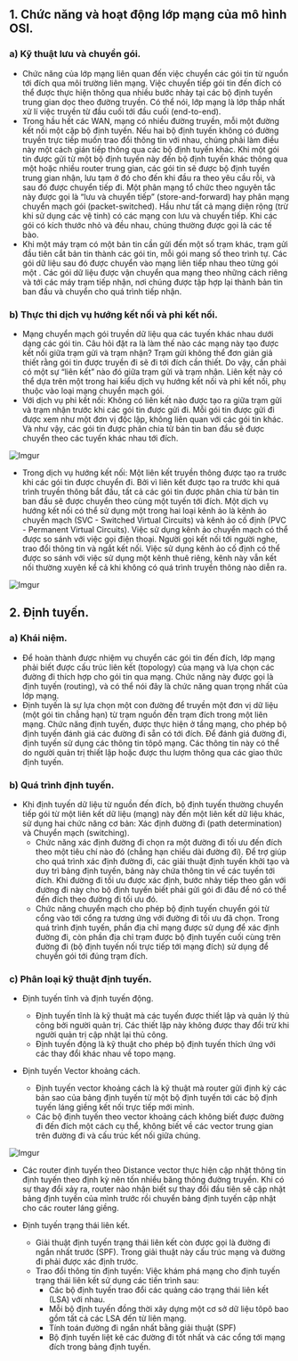 ## 1. Chức năng và hoạt động lớp mạng của mô hình OSI.
### a) Kỹ thuật lưu và chuyển gói.
* Chức năng của lớp mạng liên quan đến việc chuyển các gói tin từ nguồn tới đích qua môi trường liên mạng. Việc chuyển tiếp gói tin đến đích có thể được thực hiện thông qua nhiều bước nhảy tại các bộ định tuyến trung gian dọc theo đường truyền. Có thể nói, lớp mạng là lớp thấp nhất xử lí việc truyền từ đầu cuối tới đầu cuối (end-to-end).
* Trong hầu hết các WAN, mạng có nhiều đường truyền, mỗi một đường kết nối một cặp bộ định tuyến. Nếu hai bộ định tuyến không có đường truyền trực tiếp muốn trao đổi thông tin với nhau, chúng phải làm điều này một cách gián tiếp thông qua các bộ định tuyến khác. Khi một gói tin được gửi từ một bộ định tuyến này đến bộ định tuyến khác thông qua một hoặc nhiều router trung gian, các gói tin sẽ được bộ định tuyến trung gian nhận, lưu tạm ở đó cho đến khi đầu ra theo yêu cầu rỗi, và sau đó được chuyển tiếp đi. Một phân mạng tổ chức theo nguyên tắc này được gọi là “lưu và chuyển tiếp” (store-and-forward) hay phân mạng chuyển mạch gói (packet-switched). Hầu như tất cả mạng diện rộng (trừ khi sử dụng các vệ tinh) có các mạng con lưu và chuyển tiếp. Khi các gói có kích thước nhỏ và đều nhau, chúng thường được gọi là các tế bào.
* Khi một máy trạm có một bản tin cần gửi đến một số trạm khác, trạm
gửi đầu tiên cắt bản tin thành các gói tin, mỗi gói mang số theo trình tự. Các gói dữ liệu sau đó được chuyển vào mạng liên tiếp nhau theo từng gói một . Các gói dữ liệu được vận chuyển qua mạng theo những cách riêng và tới các máy trạm tiếp nhận, nơi chúng được tập hợp lại thành bản tin ban đầu và chuyển cho quá trình tiếp nhận.

### b) Thực thi dịch vụ hướng kết nối và phi kết nối.
* Mạng chuyển mạch gói truyền dữ liệu qua các tuyến khác nhau dưới dạng các gói tin. Câu hỏi đặt ra là làm thế nào các mạng này tạo được kết nối giữa trạm gửi và trạm nhận? Trạm gửi không thể đơn giản giả thiết rằng gói tin được truyền đi sẽ đi tới đích cần thiết. Do vậy, cần phải có một sự “liên kết” nào đó giữa trạm gửi và trạm nhận. Liên kết này có thể dựa trên một trong hai kiểu dịch vụ hướng kết nối và phi kết nối, phụ thuộc vào loại mạng chuyển mạch gói.
* Với dịch vụ phi kết nối: Không có liên kết nào được tạo ra giữa trạm gửi và trạm nhận trước khi các gói tin được gửi đi. Mỗi gói tin được gửi đi được xem như một đơn vị độc lập, không liên quan với các gói tin khác. Và như vậy, các gói tin được phân chia từ bản tin ban đầu sẽ được chuyển theo các tuyến khác nhau tới đích.

![Imgur](https://i.imgur.com/SzjYHf3.png)

* Trong dịch vụ hướng kết nối: Một liên kết truyền thông được tạo ra trước khi các gói tin được chuyển đi. Bởi vì liên kết được tạo ra trước khi quá trình truyền thông bắt đầu, tất cả các gói tin được phân chia từ bản tin ban đầu sẽ được chuyển theo cùng một tuyến tới đích. Một dịch vụ hướng kết nối có thể sử dụng một trong hai loại kênh ảo là kênh ảo chuyển mạch (SVC - Switched Virtual Circuits) và kênh ảo cố định (PVC - Permanent Virtual Circuits). Việc sử dụng kênh ảo chuyển mạch có thể được so sánh với việc gọi điện thoại. Người gọi kết nối tới người nghe, trao đổi thông tin và ngắt kết nối. Việc sử dụng kênh ảo cố định có thể được so sánh với việc sử dụng một kênh thuê riêng, kênh này vẫn kết nối thường xuyên kể cả khi không có quá trình truyền thông nào diễn ra.

![Imgur](https://i.imgur.com/fopj4aS.png)

## 2. Định tuyến.
### a) Khái niệm.
* Để hoàn thành được nhiệm vụ chuyển các gói tin đến đích, lớp mạng phải biết được cấu trúc liên kết (topology) của mạng và lựa chọn các đường đi thích hợp cho gói tin qua mạng. Chức năng này được gọi là định tuyến (routing), và có thể nói đây là chức năng quan trọng nhất của lớp mạng. 
* Định tuyến là sự lựa chọn một con đường để truyền một đơn vị dữ liệu (một gói tin chẳng hạn) từ trạm nguồn đến trạm đích trong một liên mạng. Chức năng định tuyến, được thực hiện ở tầng mạng, cho phép bộ định tuyến đánh giá các đường đi sẵn có tới đích. Để đánh giá đường đi, định tuyến sử dụng các thông tin tôpô mạng. Các thông tin này có thể do người quản trị thiết lập hoặc được thu lượm thông qua các giao thức định tuyến.

### b) Quá trình định tuyến.
* Khi định tuyến dữ liệu từ nguồn đến đích, bộ định tuyến thường chuyển tiếp gói từ một liên kết dữ liệu (mạng) này đến một liên kết dữ liệu khác, sử dụng hai chức năng cơ bản: Xác định đường đi (path determination) và Chuyển mạch (switching).
  * Chức năng xác định đường đi chọn ra một đường đi tối ưu đến đích theo một tiêu chí nào đó (chẳng hạn chiều dài đường đi). Để trợ giúp cho quá trình xác định đường đi, các giải thuật định tuyến khởi tạo và duy trì bảng định tuyến, bảng này chứa thông tin về các tuyến tới đích. Khi đường đi tối ưu được xác định, bước nhảy tiếp theo gắn với đường đi này cho bộ định tuyến biết phải gửi gói đi đâu để nó có thể đến đích theo đường đi tối ưu đó.
  * Chức năng chuyển mạch cho phép bộ định tuyến chuyển gói từ cổng vào tới cổng ra tương ứng với đường đi tối ưu đã chọn. Trong quá trình định tuyến, phần địa chỉ mạng được sử dụng để xác định đường đi, còn phần địa chỉ trạm được bộ định tuyến cuối cùng trên đường đi (bộ định tuyến nối trực tiếp tới mạng đích) sử dụng để chuyển gói tới đúng trạm đích.

### c) Phân loại kỹ thuật định tuyến.
* Định tuyến tĩnh và định tuyến động.
  * Định tuyến tĩnh là kỹ thuật mà các tuyến được thiết lập và quản lý thủ công bởi người quản trị. Các thiết lập này không được thay đổi trừ khi người quản trị cập nhật lại thủ công.
  * Định tuyến động là kỹ thuật cho phép bộ định tuyến thích ứng với các thay đổi khác nhau về topo mạng.

* Định tuyến Vector khoảng cách.
  * Định tuyến vector khoảng cách là kỹ thuật mà router gửi định kỳ các bản sao của bảng định tuyến từ một bộ định tuyến tới các bộ định tuyến láng giềng kết nối trực tiếp mới mình.
  * Các bộ định tuyến theo vector khoảng cách không biết được đường đi đến đích một cách cụ thể, không biết về các vector trung gian trên đường đi và cấu trúc kết nối giữa chúng.

![Imgur](https://i.imgur.com/n7pWVn3.png)

  * Các router định tuyến theo Distance vector thực hiện cập nhật thông tin định tuyến theo định kỳ nên tốn nhiều băng thông đường truyền. Khi có sự thay đổi xảy ra, router nào nhận biết sự thay đổi đầu tiên sẽ cập nhật bảng định tuyến của mình trước rồi chuyển bảng định tuyến cập nhật cho các router láng giềng.

* Định tuyến trạng thái liên kết. 
  * Giải thuật định tuyến trạng thái liên kết còn được gọi là đường đi ngắn nhất trước (SPF). Trong giải thuật này cấu trúc mạng và đường đi phải được xác định trước.
  * Trao đổi thông tin định tuyến: Việc khám phá mạng cho định tuyến trạng thái liên kết sử dụng các tiến trình sau:
    * Các bộ định tuyến trao đổi các quảng cáo trạng thái liên kết (LSA) với nhau.
    * Mỗi bộ định tuyến đồng thời xây dựng một cơ sở dữ liệu tôpô bao gồm tất cả các LSA đến từ liên mạng.
    * Tính toán đường đi ngắn nhất bằng giải thuật (SPF) 
    * Bộ định tuyến liệt kê các đường đi tốt nhất và các cổng tới mạng đích trong bảng định tuyến.
























